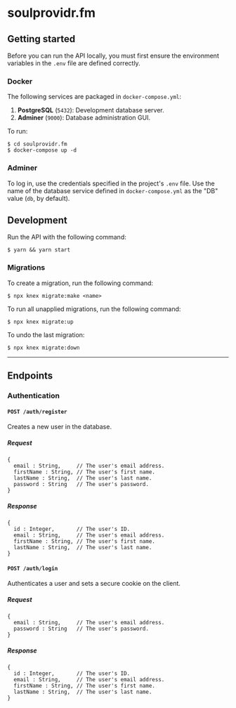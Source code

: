 # soulprovidr.fm



## Getting started

Before you can run the API locally, you must first ensure the environment variables in the `.env` file are defined correctly.

### Docker

The following services are packaged in `docker-compose.yml`:

1. **PostgreSQL** (`5432`): Development database server.
1. **Adminer** (`9000`): Database administration GUI.

To run:

```
$ cd soulprovidr.fm
$ docker-compose up -d
```

### Adminer

To log in, use the credentials specified in the project's `.env` file. Use the name of the database service defined in `docker-compose.yml` as the "DB" value (`db`, by default).

## Development
Run the API with the following command:

```
$ yarn && yarn start
```

### Migrations

To create a migration, run the following command:

```
$ npx knex migrate:make <name>
```

To run all unapplied migrations, run the following command:

```
$ npx knex migrate:up
```

To undo the last migration:

```
$ npx knex migrate:down
```

---

## Endpoints

### Authentication

#### `POST /auth/register`

Creates a new user in the database.

##### Request
````
{
  email : String,     // The user's email address.
  firstName : String, // The user's first name.
  lastName : String,  // The user's last name.
  password : String   // The user's password.
}
````

##### Response
````
{
  id : Integer,       // The user's ID.
  email : String,     // The user's email address.
  firstName : String, // The user's first name.
  lastName : String,  // The user's last name.
}
````

#### `POST /auth/login`

Authenticates a user and sets a secure cookie on the client.

##### Request
````
{
  email : String,     // The user's email address.
  password : String   // The user's password.
}
````

##### Response
````
{
  id : Integer,       // The user's ID.
  email : String,     // The user's email address.
  firstName : String, // The user's first name.
  lastName : String,  // The user's last name.
}
````